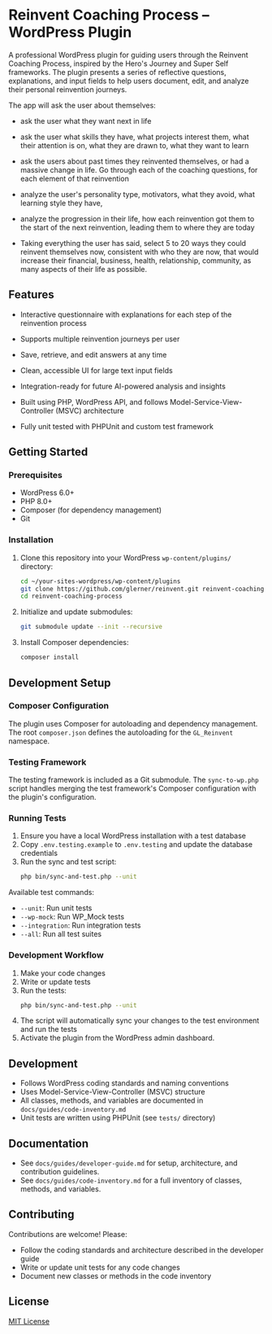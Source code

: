 # Reinvent Coaching Process – WordPress Plugin

A professional WordPress plugin for guiding users through the Reinvent Coaching Process, inspired by the Hero's Journey and Super Self frameworks. The plugin presents a series of reflective questions, explanations, and input fields to help users document, edit, and analyze their personal reinvention journeys.

The app will ask the user about themselves:

- ask the user what they want next in life

- ask the user what skills they have, what projects interest them, what their attention is on, what they are drawn to, what they want to learn

- ask the users about past times they reinvented themselves, or had a massive change in life. Go through each of the coaching questions, for each element of that reinvention

- analyze the user's personality type, motivators, what they avoid, what learning style they have,

- analyze the progression in their life, how each reinvention got them to the start of the next reinvention, leading them to where they are today

- Taking everything the user has said, select 5 to 20 ways they could reinvent themselves now, consistent with who they are now, that would increase their financial, business, health, relationship, community, as many aspects of their life as possible.

## Features

- Interactive questionnaire with explanations for each step of the reinvention process

- Supports multiple reinvention journeys per user

- Save, retrieve, and edit answers at any time

- Clean, accessible UI for large text input fields

- Integration-ready for future AI-powered analysis and insights

- Built using PHP, WordPress API, and follows Model-Service-View-Controller (MSVC) architecture

- Fully unit tested with PHPUnit and custom test framework

## Getting Started

### Prerequisites
- WordPress 6.0+
- PHP 8.0+
- Composer (for dependency management)
- Git

### Installation
1. Clone this repository into your WordPress `wp-content/plugins/` directory:
   ```bash
   cd ~/your-sites-wordpress/wp-content/plugins
   git clone https://github.com/glerner/reinvent.git reinvent-coaching-process
   cd reinvent-coaching-process
   ```

2. Initialize and update submodules:
   ```bash
   git submodule update --init --recursive
   ```

3. Install Composer dependencies:
   ```bash
   composer install
   ```

## Development Setup

### Composer Configuration
The plugin uses Composer for autoloading and dependency management. The root `composer.json` defines the autoloading for the `GL_Reinvent` namespace.

### Testing Framework
The testing framework is included as a Git submodule. The `sync-to-wp.php` script handles merging the test framework's Composer configuration with the plugin's configuration.

### Running Tests

1. Ensure you have a local WordPress installation with a test database
2. Copy `.env.testing.example` to `.env.testing` and update the database credentials
3. Run the sync and test script:
   ```bash
   php bin/sync-and-test.php --unit
   ```

Available test commands:
- `--unit`: Run unit tests
- `--wp-mock`: Run WP_Mock tests
- `--integration`: Run integration tests
- `--all`: Run all test suites

### Development Workflow
1. Make your code changes
2. Write or update tests
3. Run the tests:
   ```bash
   php bin/sync-and-test.php --unit
   ```
4. The script will automatically sync your changes to the test environment and run the tests
5. Activate the plugin from the WordPress admin dashboard.

## Development
- Follows WordPress coding standards and naming conventions
- Uses Model-Service-View-Controller (MSVC) structure
- All classes, methods, and variables are documented in `docs/guides/code-inventory.md`
- Unit tests are written using PHPUnit (see `tests/` directory)

## Documentation
- See `docs/guides/developer-guide.md` for setup, architecture, and contribution guidelines.
- See `docs/guides/code-inventory.md` for a full inventory of classes, methods, and variables.

## Contributing
Contributions are welcome! Please:
- Follow the coding standards and architecture described in the developer guide
- Write or update unit tests for any code changes
- Document new classes or methods in the code inventory

## License
[MIT License](LICENSE)

